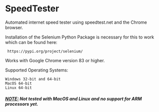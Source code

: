 # SpeedTester

Automated internet speed tester using speedtest.net and the Chrome browser.

Installation of the Selenium Python Package is necessary for this to work which can be found here: 

     https://pypi.org/project/selenium/
            
Works with Google Chrome version 83 or higher.

Supported Operating Systems:
    
    Windows 32-bit and 64-bit
    MacOS 64-bit
    Linux 64-bit

<h5>
    <u>NOTE:</u> Not tested with MacOS and Linux and no support for ARM processors yet.
</h5>

#
